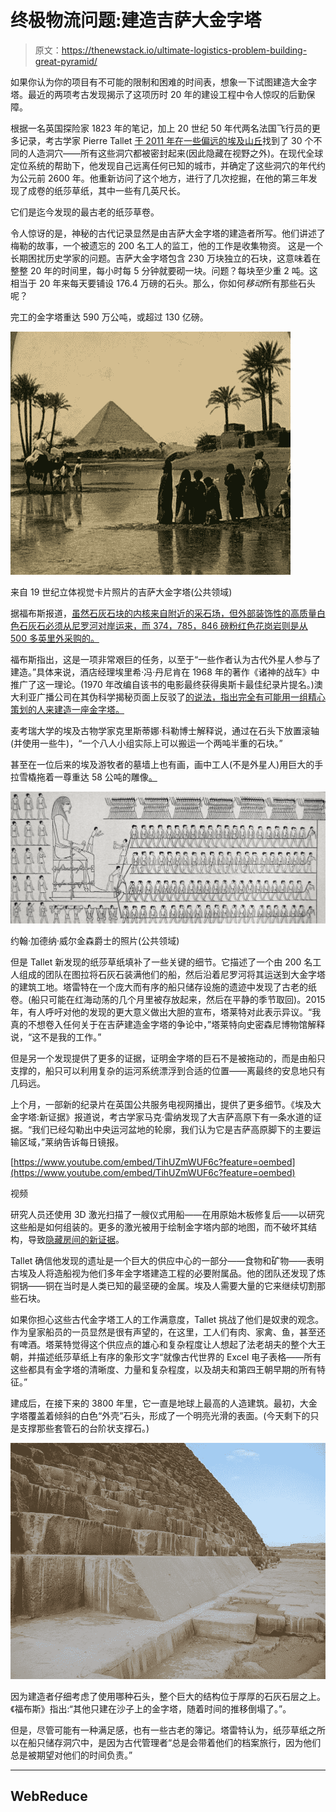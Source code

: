 # 终极物流问题:建造吉萨大金字塔

> 原文：<https://thenewstack.io/ultimate-logistics-problem-building-great-pyramid/>

如果你认为你的项目有不可能的限制和困难的时间表，想象一下试图建造大金字塔。最近的两项考古发现揭示了这项历时 20 年的建设工程中令人惊叹的后勤保障。

根据一名英国探险家 1823 年的笔记，加上 20 世纪 50 年代两名法国飞行员的更多记录，考古学家 Pierre Tallet [于 2011 年在一些偏远的埃及山丘](https://www.smithsonianmag.com/history/ancient-egypt-shipping-mining-farming-economy-pyramids-180956619/)找到了 30 个不同的人造洞穴——所有这些洞穴都被密封起来(因此隐藏在视野之外)。在现代全球定位系统的帮助下，他发现自己远离任何已知的城市，并确定了这些洞穴的年代约为公元前 2600 年。他重新访问了这个地方，进行了几次挖掘，在他的第三年发现了成卷的纸莎草纸，其中一些有几英尺长。

它们是迄今发现的最古老的纸莎草卷。

令人惊讶的是，神秘的古代记录显然是由吉萨大金字塔的建造者所写。他们讲述了梅勒的故事，一个被遗忘的 200 名工人的监工，他的工作是收集物资。
这是一个长期困扰历史学家的问题。吉萨大金字塔包含 230 万块独立的石块，这意味着在整整 20 年的时间里，每小时每 5 分钟就要砌一块。问题？每块至少重 2 吨。这相当于 20 年来每天要铺设 176.4 万磅的石头。那么，你如何*移动*所有那些石头呢？

完工的金字塔重达 590 万公吨，或超过 130 亿磅。

![ Great Pyramid of Giza from a 19th-century stereopticon card photo](img/16b6861254672db57eaf1335f1174af6.png)

来自 19 世纪立体视觉卡片照片的吉萨大金字塔(公共领域)

据福布斯报道，[虽然石灰石块的内核来自附近的采石场，但外部装饰性的高质量白色石灰石必须从尼罗河对岸运来，而 374，785，846 磅粉红色花岗岩则是从 500 多英里外采购的。](https://www.forbes.com/sites/davidbressan/2017/09/28/papyrus-reveals-from-where-the-rocks-used-to-build-the-great-pyramid-came-from/#179445ec3a90)

福布斯指出，这是一项非常艰巨的任务，以至于“一些作者认为古代外星人参与了建造。”具体来说，酒店经理埃里希·冯·丹尼肯在 1968 年的著作《诸神的战车》中推广了这一理论。(1970 年改编自该书的电影最终获得奥斯卡最佳纪录片提名。)澳大利亚广播公司在其伪科学揭秘页面上反驳了[的说法，指出完全有可能用一组精心策划的人来建造一座金字塔。](http://www.abc.net.au/science/correx/archives/lies.htm)

麦考瑞大学的埃及古物学家克里斯蒂娜·科勒博士解释说，通过在石头下放置滚轴(并使用一些牛)，“一个八人小组实际上可以搬运一个两吨半重的石块。”

甚至在一位后来的埃及游牧者的墓墙上也有画，画中工人(不是外星人)用巨大的手拉雪橇拖着一尊重达 58 公吨的雕像[。](https://en.wikipedia.org/wiki/Djehutihotep#The_.E2.80.9Ccolossus_on_a_sledge.E2.80.9D)

![by Sir John Gardner Wilkinson](img/17ac1bbc260c4bf124ae63b7d5bec891.png)

约翰·加德纳·威尔金森爵士的照片(公共领域)

但是 Tallet 新发现的纸莎草纸填补了一些关键的细节。它描述了一个由 200 名工人组成的团队在图拉将石灰石装满他们的船，然后沿着尼罗河将其运送到大金字塔的建筑工地。塔雷特在一个庞大而有序的船只储存设施的遗迹中发现了古老的纸卷。(船只可能在红海动荡的几个月里被存放起来，然后在平静的季节取回)。2015 年，有人呼吁对他的发现的更大意义做出大胆的宣布，塔莱特对此表示异议。“我真的不想卷入任何关于在吉萨建造金字塔的争论中，”塔莱特向史密森尼博物馆解释说，“这不是我的工作。”

但是另一个发现提供了更多的证据，证明金字塔的巨石不是被拖动的，而是由船只支撑的，船只可以利用复杂的运河系统漂浮到合适的位置——离最终的安息地只有几码远。

上个月，一部新的纪录片在英国公共服务电视网播出，提供了更多细节。《埃及大金字塔:新证据》报道说，考古学家马克·雷纳发现了大吉萨高原下有一条水道的证据。“我们已经勾勒出中央运河盆地的轮廓，我们认为它是吉萨高原脚下的主要运输区域，”莱纳告诉每日镜报。

[https://www.youtube.com/embed/TihUZmWUF6c?feature=oembed](https://www.youtube.com/embed/TihUZmWUF6c?feature=oembed)

视频

研究人员还使用 3D 激光扫描了一艘仪式用船——在用原始木板修复后——以研究这些船是如何组装的。更多的激光被用于绘制金字塔内部的地图，而不破坏其结构，导致[隐藏房间的新证据](http://www.newsweek.com/who-built-ancient-egypts-great-pyramid-hidden-text-holds-clues-thousand-year-670265)。

Tallet 确信他发现的遗址是一个巨大的供应中心的一部分——食物和矿物——表明古埃及人将造船视为他们多年金字塔建造工程的必要附属品。他的团队还发现了炼铜锅——铜在当时是人类已知的最坚硬的金属。埃及人需要大量的它来继续切割那些石块。

如果你担心这些古代金字塔工人的工作满意度，Tallet 挑战了他们是奴隶的观念。作为皇家船员的一员显然是很有声望的，在这里，工人们有肉、家禽、鱼，甚至还有啤酒。塔莱特觉得这个供应点的雄心和复杂程度让人想起了法老胡夫的整个大王朝，并描述纸莎草纸上有序的象形文字“就像古代世界的 Excel 电子表格——所有这些都具有金字塔的清晰度、力量和复杂程度，以及胡夫和第四王朝早期的所有特征。”

建成后，在接下来的 3800 年里，它一直是地球上最高的人造建筑。最初，大金字塔覆盖着倾斜的白色“外壳”石头，形成了一个明亮光滑的表面。(今天剩下的只是支撑那些套管石的台阶状支撑石。)

![Original casing stones - Cheops_pyramid_02 - photo by Jon Bodsworth](img/5d28d81d95e0866e69f348842f15834a.png)

因为建造者仔细考虑了使用哪种石头，整个巨大的结构位于厚厚的石灰石层之上。《福布斯》指出:“其他只建在沙子上的金字塔，随着时间的推移倒塌了。”。

但是，尽管可能有一种满足感，也有一些古老的簿记。塔雷特认为，纸莎草纸之所以在船只储存洞穴中，是因为古代管理者“总是会带着他们的档案旅行，因为他们总是被期望对他们的时间负责。”

* * *

## WebReduce

<svg xmlns:xlink="http://www.w3.org/1999/xlink" viewBox="0 0 68 31" version="1.1"><title>Group</title> <desc>Created with Sketch.</desc></svg>
